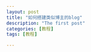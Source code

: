 ```yaml
---
layout: post
title: "如何搭建类似博主的blog"
description: "The first post"
categories: [教程]
tags: [教程]

---
```

<div id="container"></div>
<link rel="stylesheet" href="https://imsun.github.io/gitment/style/default.css">
<script src="https://imsun.github.io/gitment/dist/gitment.browser.js"></script>
<script>
var gitment = new Gitment({
id: '', // 可选。默认为 location.href
owner: '300id',
repo: '300id.github.io',
oauth: {
    client_id: '33599ca507921d70615d',
    client_secret: '1e6229b3a409aac51d5d51dc5458a9c257ca59a9',
},
})
gitment.render('container')
</script>